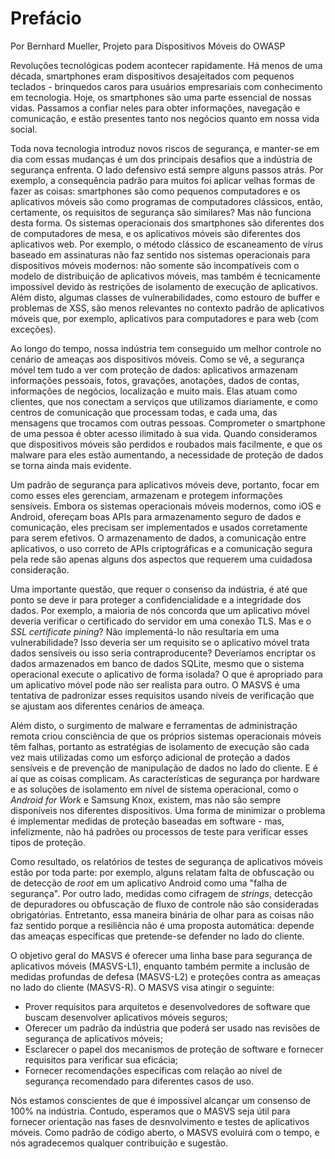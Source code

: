 # Prefácio

Por Bernhard Mueller, Projeto para Dispositivos Móveis do OWASP

Revoluções tecnológicas podem acontecer rapidamente. Há menos de uma década, smartphones eram dispositivos desajeitados com pequenos teclados - brinquedos caros para usuários empresariais com conhecimento em tecnologia. Hoje, os smartphones são uma parte essencial de nossas vidas. Passamos a confiar neles para obter informações, navegação e comunicação, e estão presentes tanto nos negócios quanto em nossa vida social.

Toda nova tecnologia introduz novos riscos de segurança, e manter-se em dia com essas mudanças é um dos principais desafios que a indústria de segurança enfrenta. O lado defensivo está sempre alguns passos atrás. Por exemplo, a consequência padrão para muitos foi aplicar velhas formas de fazer as coisas: smartphones são como pequenos computadores e os aplicativos móveis são como programas de computadores clássicos, então, certamente, os requisitos de segurança são similares? Mas não funciona desta forma. Os sistemas operacionais dos smartphones são diferentes dos de computadores de mesa, e os aplicativos móveis são diferentes dos aplicativos web. Por exemplo, o método clássico de escaneamento de vírus baseado em assinaturas não faz sentido nos sistemas operacionais para dispositivos móveis modernos: não somente são incompatíveis com o modelo de distribuição de aplicativos móveis, mas também é tecnicamente impossível devido às restrições de isolamento de execução de aplicativos. Além disto, algumas classes de vulnerabilidades, como estouro de buffer e problemas de XSS, são menos relevantes no contexto padrão de aplicativos móveis que, por exemplo, aplicativos para computadores e para web (com exceções).

Ao longo do tempo, nossa indústria tem conseguido um melhor controle no cenário de ameaças aos dispositivos móveis. Como se vê, a segurança móvel tem tudo a ver com proteção de dados: aplicativos armazenam informações pessoais, fotos, gravações, anotações, dados de contas, informações de negócios, localização e muito mais. Elas atuam como clientes, que nos conectam a serviços que utilizamos diariamente, e como centros de comunicação que processam todas, e cada uma, das mensagens que trocamos com outras pessoas. Comprometer o smartphone de uma pessoa é obter acesso ilimitado à sua vida. Quando consideramos que dispositivos móveis são perdidos e roubados mais facilmente, e que os malware para eles estão aumentando, a necessidade de proteção de dados se torna ainda mais evidente.

Um padrão de segurança para aplicativos móveis deve, portanto, focar em como esses eles gerenciam, armazenam e protegem informações sensíveis. Embora os sistemas operacionais móveis modernos, como iOS e Android, ofereçam boas APIs para armazenamento seguro de dados e comunicação, eles precisam ser implementados e usados corretamente para serem efetivos. O armazenamento de dados, a comunicação entre aplicativos, o uso correto de APIs criptográficas e a comunicação segura pela rede são apenas alguns dos aspectos que requerem uma cuidadosa consideração.

Uma importante questão, que requer o consenso da indústria, é até que ponto se deve ir para proteger a confidencialidade e a integridade dos dados. Por exemplo, a maioria de nós concorda que um aplicativo móvel deveria verificar o certificado do servidor em uma conexão TLS. Mas e o _SSL certificate pining_? Não implementá-lo não resultaria em uma vulnerabilidade? Isso deveria ser um requisito se o aplicativo móvel trata dados sensíveis ou isso seria contraproducente? Deveríamos encriptar os dados armazenados em banco de dados SQLite, mesmo que o sistema operacional execute o aplicativo de forma isolada? O que é apropriado para um aplicativo móvel pode não ser realista para outro. O MASVS é uma tentativa de padronizar esses requisitos usando níveis de verificação que se ajustam aos diferentes cenários de ameaça.

Além disto, o surgimento de malware e ferramentas de administração remota criou consciência de que os próprios sistemas operacionais móveis têm falhas, portanto as estratégias de isolamento de execução são cada vez mais utilizadas como um esforço adicional de proteção a dados sensíveis e de prevenção de manipulação de dados no lado do cliente. E é aí que as coisas complicam. As características de segurança por hardware e as soluções de isolamento em nível de sistema operacional, como o _Android for Work_ e Samsung Knox, existem, mas não são sempre disponíveis nos diferentes dispositivos. Uma forma de minimizar o problema é implementar medidas de proteção baseadas em software - mas, infelizmente, não há padrões ou processos de teste para verificar esses tipos de proteção.

Como resultado, os relatórios de testes de segurança de aplicativos móveis estão por toda parte: por exemplo, alguns relatam falta de obfuscação ou de detecção de _root_ em um aplicativo Android como uma "falha de segurança". Por outro lado, medidas como cifragem de _strings_, detecção de depuradores ou obfuscação de fluxo de controle não são consideradas obrigatórias. Entretanto, essa maneira binária de olhar para as coisas não faz sentido porque a resiliência não é uma proposta automática: depende das ameaças específicas que pretende-se defender no lado do cliente.

O objetivo geral do MASVS é oferecer uma linha base para segurança de aplicativos móveis (MASVS-L1), enquanto também permite a inclusão de medidas profundas de defesa (MASVS-L2) e proteções contra as ameaças no lado do cliente (MASVS-R). O MASVS visa atingir o seguinte:

- Prover requisitos para arquitetos e desenvolvedores de software que buscam desenvolver aplicativos móveis seguros;
- Oferecer um padrão da indústria que poderá ser usado nas revisões de segurança de aplicativos móveis;
- Esclarecer o papel dos mecanismos de proteção de software e fornecer requisitos para verificar sua eficácia;
- Fornecer recomendações específicas com relação ao nível de segurança recomendado para diferentes casos de uso.

Nós estamos conscientes de que é impossível alcançar um consenso de 100% na indústria. Contudo, esperamos que o MASVS seja útil para fornecer orientação nas fases de desnvolvimento e testes de aplicativos móveis. Como padrão de código aberto, o MASVS evoluirá com o tempo, e nós agradecemos qualquer contribuição e sugestão.
